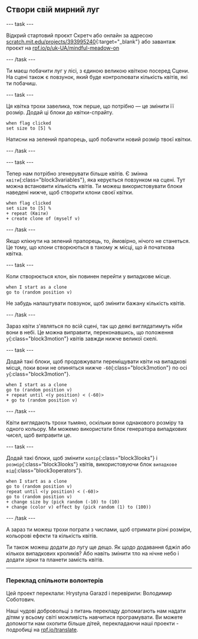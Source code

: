 ## Створи свій мирний луг

--- task ---

Відкрий стартовий проєкт Скретч або онлайн за адресою [scratch.mit.edu/projects/393995240](https://scratch.mit.edu/projects/393995240){:target="_blank"} або завантаж проєкт на [rpf.io/p/uk-UA/mindful-meadow-on](https://rpf.io/p/uk-UA/mindful-meadow-go)

--- /task ---

Ти маєш побачити луг у лісі, з єдиною великою квіткою посеред Сцени. На сцені також є повзунок, який буде контролювати кількість квітів, які ти побачиш.

--- task ---

Ця квітка трохи завелика, тож перше, що потрібно — це змінити її розмір. Додай ці блоки до квітки-спрайту.

```blocks3
when flag clicked
set size to [5] %
```

Натисни на зелений прапорець, щоб побачити новий розмір твоєї квітки.

--- /task ---

--- task ---

Тепер нам потрібно згенерувати більше квітів. Є змінна `квіти`{:class="block3variables"}, яка керується повзунком на сцені. Тут можна встановити кількість квітів. Ти можеш використовувати блоки наведені нижче, щоб створити клони своєї квітки.

```blocks3
when flag clicked
set size to [5] %
+ repeat (Квіти)
+ create clone of (myself v)
```

--- /task ---

Якщо клікнути на зелений прапорець, то, ймовірно, нічого не станеться. Це тому, що клони створюються в такому ж місці, що й початкова квітка.

--- task ---

Коли створюється клон, він повинен перейти у випадкове місце.

```blocks3
when I start as a clone
go to (random position v)
```

Не забудь налаштувати повзунок, щоб змінити бажану кількість квітів.

--- /task ---

Зараз квіти з'являться по всій сцені, так що деякі виглядатимуть ніби вони в небі. Це можна виправити, переконавшись, що положення `y`{:class="block3motion"} квітів завжди нижче великої скелі.

--- task ---

Додай такі блоки, щоб продовжувати переміщувати квіти на випадкові місця, поки вони не опиняться нижче `-60`{:class="block3motion"} по осі `y`{:class="block3motion"}.

```blocks3
when I start as a clone
go to (random position v)
+ repeat until <(y position) < (-60)>
+ go to (random position v)
```

--- /task ---

Квіти виглядають трохи тьмяно, оскільки вони однакового розміру та одного кольору. Ми можемо використати блок генератора випадкових чисел, щоб виправити це.

--- task ---

Додай такі блоки, щоб змінити `колір`{:class="block3looks"} і `розмір`{:class="block3looks"} квітів, використовуючи блок `випадкове від`{:class="block3operators"}.

```blocks3
when I start as a clone
go to (random position v)
repeat until <(y position) < (-60)>
go to (random position v)
+ change size by (pick random (-10) to (10)
+ change (color v) effect by (pick random (1) to (100))
```

--- /task ---

А зараз ти можеш трохи пограти з числами, щоб отримати різні розміри, кольорові ефекти та кількість квітів.

Ти також можеш додати до лугу ще дещо. Як щодо додавання бджіл або кількох випадкових кроликів? Або навіть змінити тло на нічне небо і додати зірки та планети замість квітів.

***

### Переклад спільноти волонтерів 

Цей проект переклали: Hrystyna Garazd і перевірили: Володимир Соботович.  

Наші чудові добровольці з питань перекладу допомагають нам надати дітям у всьому світі можливість навчитися програмувати. Ви можете допомогти нам охопити більше дітей, перекладаючи наші проекти - подробиці на [rpf.io/translate](https://rpf.io/translate).



